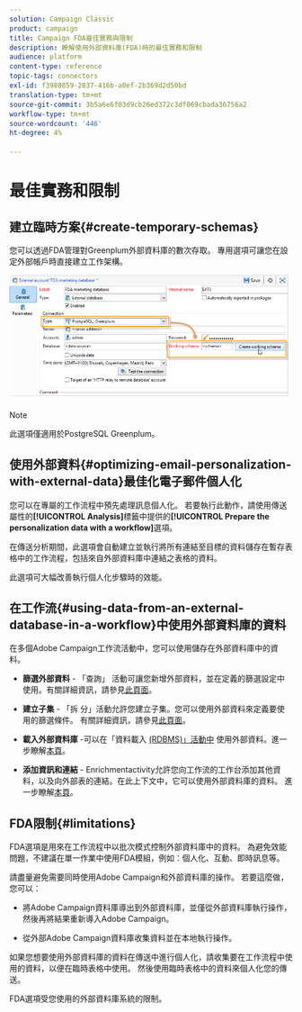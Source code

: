 ```yaml
---
solution: Campaign Classic
product: campaign
title: Campaign FDA最佳實務與限制
description: 瞭解使用外部資料庫(FDA)時的最佳實務和限制
audience: platform
content-type: reference
topic-tags: connectors
exl-id: f3980859-2837-416b-a0ef-2b369d2d50bd
translation-type: tm+mt
source-git-commit: 3b5a6e6f03d9cb26ed372c3df069cbada36756a2
workflow-type: tm+mt
source-wordcount: '446'
ht-degree: 4%

---
```


# 最佳實務和限制

## 建立臨時方案{#create-temporary-schemas}

您可以透過FDA管理對Greenplum外部資料庫的數次存取。 專用選項可讓您在設定外部帳戶時直接建立工作架構。

![](assets/fda_work_table.png)

>[!NOTE]
>
>此選項僅適用於PostgreSQL Greenplum。

## 使用外部資料{#optimizing-email-personalization-with-external-data}最佳化電子郵件個人化

您可以在專屬的工作流程中預先處理訊息個人化。 若要執行此動作，請使用傳送屬性的&#x200B;**[!UICONTROL Analysis]**&#x200B;標籤中提供的&#x200B;**[!UICONTROL Prepare the personalization data with a workflow]**&#x200B;選項。

在傳送分析期間，此選項會自動建立並執行將所有連結至目標的資料儲存在暫存表格中的工作流程，包括來自外部資料庫中連結之表格的資料。

此選項可大幅改善執行個人化步驟時的效能。

## 在工作流{#using-data-from-an-external-database-in-a-workflow}中使用外部資料庫的資料

在多個Adobe Campaign工作流活動中，您可以使用儲存在外部資料庫中的資料。

* **篩選外部資料** - 「查詢」 [](../../workflow/using/targeting-data.md#selecting-data) 活動可讓您新增外部資料，並在定義的篩選設定中使用。有關詳細資訊，請參見[此頁面](../../workflow/using/targeting-data.md#selecting-data)。

* **建立子集** - 「拆 [](../../workflow/using/split.md) 分」活動允許您建立子集。您可以使用外部資料來定義要使用的篩選條件。 有關詳細資訊，請參見[此頁面](../../workflow/using/split.md)。

* **載入外部資料庫** -可以在「資料載入 [(RDBMS)」活動中](../../workflow/using/data-loading--rdbms-.md) 使用外部資料。進一步瞭解[本頁](../../workflow/using/data-loading--rdbms-.md)。

* **添加資訊和連結** -  [](../../workflow/using/enrichment.md) Enrichmentactivity允許您向工作流的工作台添加其他資料，以及向外部表的連結。在此上下文中，它可以使用外部資料庫的資料。 進一步瞭解[本頁](../../workflow/using/enrichment.md)。

## FDA限制{#limitations}

FDA選項是用來在工作流程中以批次模式控制外部資料庫中的資料。 為避免效能問題，不建議在單一作業中使用FDA模組，例如：個人化、互動、即時訊息等。

請盡量避免需要同時使用Adobe Campaign和外部資料庫的操作。 若要這麼做，您可以：

* 將Adobe Campaign資料庫導出到外部資料庫，並僅從外部資料庫執行操作，然後再將結果重新導入Adobe Campaign。

* 從外部Adobe Campaign資料庫收集資料並在本地執行操作。

如果您想要使用外部資料庫的資料在傳送中進行個人化，請收集要在工作流程中使用的資料，以便在臨時表格中使用。 然後使用臨時表格中的資料來個人化您的傳送。

FDA選項受您使用的外部資料庫系統的限制。
